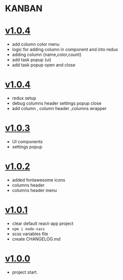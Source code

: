 # KANBAN


# [v1.0.4](https://github.com/GaroGabriel/kanban-react)
- add column color menu
- logic for adding column in component and into redux
- adding column {name,color,count}
- add task popup (ui)
- add task popup open and close


# [v1.0.4](https://github.com/GaroGabriel/kanban-react)
- redux setup
- debug columns header settings popup close
- add column , column header ,columns wrapper



# [v1.0.3](https://github.com/GaroGabriel/kanban-react)
- UI components
- settings popup


# [v1.0.2](https://github.com/GaroGabriel/kanban-react)
- added fontawesome icons
- columns header 
- columns header menu

# [v1.0.1](https://github.com/GaroGabriel/kanban-react)
- clear default react-app project
- `npm i node-sass`
- scss variables file
- create CHANGELOG.md

# [v1.0.0](https://github.com/GaroGabriel/kanban-react)
- project start.

